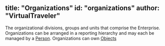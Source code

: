 title: "Organizations"
id: "organizations" 
author: "VirtualTraveler"
---

The organizational divisions, groups and units that comprise the Enterprise. Organizations can be arranged in a reporting hierarchy and may each be managed by a [Person](/key-concepts/dimensions/people/). Organizations can own [Objects](/key-concept/dimensions/people)  